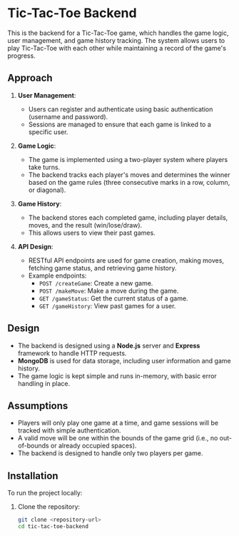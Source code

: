 # Tic-Tac-Toe Backend

This is the backend for a Tic-Tac-Toe game, which handles the game logic, user management, and game history tracking. The system allows users to play Tic-Tac-Toe with each other while maintaining a record of the game's progress.

## Approach

1. **User Management**:
   - Users can register and authenticate using basic authentication (username and password).
   - Sessions are managed to ensure that each game is linked to a specific user.
   
2. **Game Logic**:
   - The game is implemented using a two-player system where players take turns.
   - The backend tracks each player's moves and determines the winner based on the game rules (three consecutive marks in a row, column, or diagonal).
   
3. **Game History**:
   - The backend stores each completed game, including player details, moves, and the result (win/lose/draw).
   - This allows users to view their past games.

4. **API Design**:
   - RESTful API endpoints are used for game creation, making moves, fetching game status, and retrieving game history.
   - Example endpoints:
     - `POST /createGame`: Create a new game.
     - `POST /makeMove`: Make a move during the game.
     - `GET /gameStatus`: Get the current status of a game.
     - `GET /gameHistory`: View past games for a user.

## Design

- The backend is designed using a **Node.js** server and **Express** framework to handle HTTP requests.
- **MongoDB** is used for data storage, including user information and game history.
- The game logic is kept simple and runs in-memory, with basic error handling in place.
  
## Assumptions

- Players will only play one game at a time, and game sessions will be tracked with simple authentication.
- A valid move will be one within the bounds of the game grid (i.e., no out-of-bounds or already occupied spaces).
- The backend is designed to handle only two players per game.

## Installation

To run the project locally:

1. Clone the repository:
   ```bash
   git clone <repository-url>
   cd tic-tac-toe-backend
